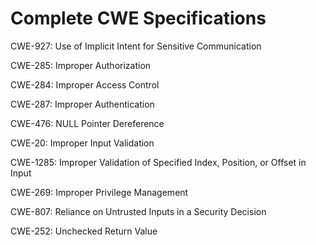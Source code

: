 

# Complete CWE Specifications

CWE-927: Use of Implicit Intent for Sensitive Communication

CWE-285: Improper Authorization

CWE-284: Improper Access Control

CWE-287: Improper Authentication

CWE-476: NULL Pointer Dereference

CWE-20: Improper Input Validation

CWE-1285: Improper Validation of Specified Index, Position, or Offset in Input

CWE-269: Improper Privilege Management

CWE-807: Reliance on Untrusted Inputs in a Security Decision

CWE-252: Unchecked Return Value